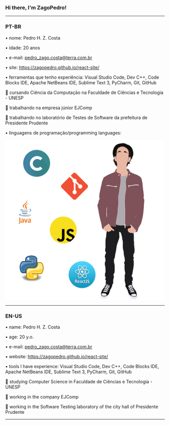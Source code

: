 ### Hi there, I'm ZagoPedro!

------------------------------------------------------------------------------------------

### PT-BR

• nome: Pedro H. Z. Costa

• idade: 20 anos

• e-mail: pedro_zago.costa@terra.com.br

• site: https://zagopedro.github.io/react-site/

• ferramentas que tenho experiência: Visual Studio Code, Dev C++, Code Blocks IDE, Apache NetBeans IDE, Sublime Text 3, PyCharm, Git, GitHub

:small_blue_diamond: cursando Ciência da Computação na Faculdade de Ciências e Tecnologia - UNESP

:small_orange_diamond: trabalhando na empresa júnior EJComp

:small_orange_diamond: trabalhando no laboratório de Testes de Software da prefeitura de Presidente Prudente

• linguagens de programação/programming languages:

<img src="image/Me.png" width="750">

------------------------------------------------------------------------------------------

### EN-US

• name: Pedro H. Z. Costa

• age: 20 y.o.

• e-mail: pedro_zago.costa@terra.com.br

• website: https://zagopedro.github.io/react-site/

• tools I have experience: Visual Studio Code, Dev C++, Code Blocks IDE, Apache NetBeans IDE, Sublime Text 3, PyCharm, Git, GitHub

:small_blue_diamond: studying Computer Science in Faculdade de Ciências e Tecnologia - UNESP

:small_orange_diamond: working in the company EJComp

:small_orange_diamond: working in the Software Testing laboratory of the city hall of Presidente Prudente

------------------------------------------------------------------------------------------

